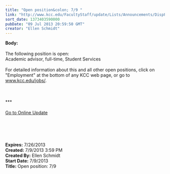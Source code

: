 ```yaml
---
title: "Open position&colon; 7/9 "
link: "http://www.kcc.edu/FacultyStaff/update/Lists/Announcements/DispForm.aspx?ID=1162"
sort_date: 1373403590000
pubDate: "09 Jul 2013 20:59:50 GMT"
creator: "Ellen Schmidt"
---
```


<div><b>Body:</b> <div class="ExternalClass81FB4460F001413CA298CE998F762604"><div><br />The following position is open: <br /></div>
<div>Academic advisor, full-time, Student Services</div>
<div> </div>
<div>For detailed information about this and all other open positions, click on &quot;Employment&quot; at the bottom of any KCC web page, or go to <a href="/jobs">www.kcc.edu/jobs/</a>.<br /></div>
<div> </div>
<div>
<div>
<div><br /><br />*** 
<div><br /></div>
<div></div>
<div></div>
<div><a href="/FacultyStaff/update/Pages/dailyupdate.aspx">Go to Online Update</a></div>
<div></div>
<div><br /></div>
<div></div></div> <br /> <br /> <br /> </div></div></div></div>
<div><b>Expires:</b> 7/26/2013</div>
<div><b>Created:</b> 7/9/2013 3:59 PM</div>
<div><b>Created By:</b> Ellen Schmidt</div>
<div><b>Start Date:</b> 7/9/2013</div>
<div><b>Title:</b> Open position: 7/9 </div>
